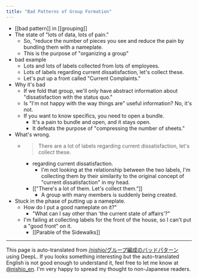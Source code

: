 ```yaml
---
title: "Bad Patterns of Group Formation"
---
```


- [[bad pattern]] in [[grouping]]
- The state of "lots of data, lots of pain."
    - So, "reduce the number of pieces you see and reduce the pain by bundling them with a nameplate.
    - This is the purpose of "organizing a group"
- bad example
    - Lots and lots of labels collected from lots of employees.
    - Lots of labels regarding current dissatisfaction, let's collect these.
    - Let's put up a front called "Current Complaints."
- Why it's bad
    - If we fold that group, we'll only have abstract information about "dissatisfaction with the status quo."
    - Is "I'm not happy with the way things are" useful information? No, it's not.
    - If you want to know specifics, you need to open a bundle.
        - It's a pain to bundle and open, and it stays open.
        - It defeats the purpose of "compressing the number of sheets."
- What's wrong.
    - > There are a lot of labels regarding current dissatisfaction, let's collect these.
        - regarding current dissatisfaction.
            - I'm not looking at the relationship between the two labels, I'm collecting them by their similarity to the original concept of "current dissatisfaction" in my head.
        - [["There's a lot of them. Let's collect them."]]
            - A group with many members is suddenly being created.
- Stuck in the phase of putting up a nameplate.
    - How do I put a good nameplate on it?"
        - "What can I say other than 'the current state of affairs'?"
    - I'm failing at collecting labels for the front of the house, so I can't put a "good front" on it.
        - [[Parable of the Sidewalks]]

---
This page is auto-translated from [/nishio/グループ編成のバッドパターン](https://scrapbox.io/nishio/グループ編成のバッドパターン) using DeepL. If you looks something interesting but the auto-translated English is not good enough to understand it, feel free to let me know at [@nishio_en](https://twitter.com/nishio_en). I'm very happy to spread my thought to non-Japanese readers.